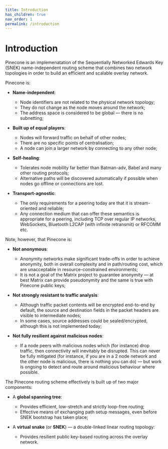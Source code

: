```yaml
---
title: Introduction
has_children: true
nav_order: 1
permalink: /introduction
---
```


# Introduction

Pinecone is an implemenatation of the Sequentially Networked Edwards Key (SNEK) name-independent routing scheme that combines two network topologies in order to build an efficient and scalable overlay network.

Pinecone is:

* **Name-independent**:
    * Node identifiers are not related to the physical network topology;
    * They do not change as the node moves around the network;
    * The address space is considered to be global — there is no subnetting;

* **Built up of equal players**:
    * Nodes will forward traffic on behalf of other nodes;
    * There are no specific points of centralisation;
    * A node can join a larger network by connecting to any other node;

* **Self-healing**:
    * Tolerates node mobility far better than Batman-adv, Babel and many other routing protocols;
    * Alternative paths will be discovered automatically if possible when nodes go offline or connections are lost.

* **Transport-agnostic**:
    * The only requirements for a peering today are that it is stream-oriented and reliable;
    * Any connection medium that can offer these semantics is appropriate for a peering, including TCP over regular IP networks, WebSockets, Bluetooth L2CAP (with infinite retransmit) or RFCOMM etc.

Note, however, that Pinecone is:

* **Not anonymous**:
    * Anonymity networks make significant trade-offs in order to achieve anonymity, both in overall complexity and in path/routing cost, which are unacceptable in resource-constrained environments;
    * It is not a goal of the Matrix project to guarantee anonymity — at best Matrix can provide pseudonymity and the same is true with Pinecone public keys;

* **Not strongly resistant to traffic analysis**:
    * Although traffic packet contents will be encrypted end-to-end by default, the source and destination fields in the packet headers are visible to intermediate nodes;
    * In some cases, source addresses could be sealed/encrypted, although this is not implemented today;

* **Not fully resilient against malicious nodes**:
    * If a node peers with malicious nodes which (for instance) drop traffic, then connectivity will inevitably be disrupted. This can never be fully mitigated (for instance, if you are in a 2 node network and the other node is malicious, there is nothing you can do) — but work is ongoing to detect and route around malicious behaviour where possible.

The Pinecone routing scheme effectively is built up of two major components:

* A **global spanning tree**:
    * Provides efficient, low-stretch and strictly loop-free routing;
    * Effective means of exchanging path setup messages, even before SNEK bootstrap has taken place;

* A **virtual snake** (or **SNEK**) — a double-linked linear routing topology:
    * Provides resilient public key-based routing across the overlay network.
